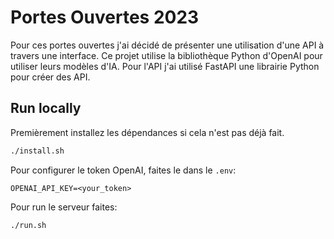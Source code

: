 # Portes Ouvertes 2023

Pour ces portes ouvertes j'ai décidé de présenter une utilisation d'une API à travers une interface. Ce projet utilise la bibliothèque Python d'OpenAI pour utiliser leurs modèles d'IA. Pour l'API j'ai utilisé FastAPI une librairie Python pour créer des API.

## Run locally

Premièrement installez les dépendances si cela n'est pas déjà fait.

```sh
./install.sh
```

Pour configurer le token OpenAI, faites le dans le `.env`:

```
OPENAI_API_KEY=<your_token>
```

Pour run le serveur faites:

```sh
./run.sh
```
